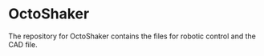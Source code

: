 # OctoShaker
The repository for OctoShaker contains the files for robotic control and the CAD file. 
